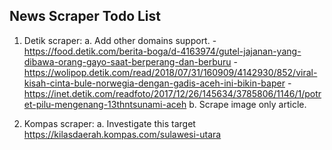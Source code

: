 
## News Scraper Todo List

1. Detik scraper:
	a. Add other domains support.
	 	- https://food.detik.com/berita-boga/d-4163974/gutel-jajanan-yang-dibawa-orang-gayo-saat-berperang-dan-berburu
	 	- https://wolipop.detik.com/read/2018/07/31/160909/4142930/852/viral-kisah-cinta-bule-norwegia-dengan-gadis-aceh-ini-bikin-baper
	 	- https://inet.detik.com/readfoto/2017/12/26/145634/3785806/1146/1/potret-pilu-mengenang-13thntsunami-aceh
	b. Scrape image only article.

2. Kompas scraper:
	a. Investigate this target https://kilasdaerah.kompas.com/sulawesi-utara

